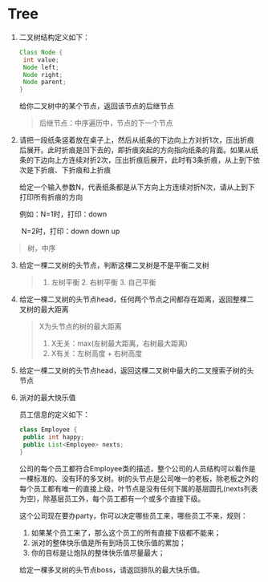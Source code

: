 # Tree

1. 二叉树结构定义如下：

   ```java
   Class Node {
   	int value;
   	Node left;
   	Node right;
   	Node parent;
   }
   ```

   给你二叉树中的某个节点，返回该节点的后继节点

   > 后继节点：中序遍历中，节点的下一个节点

2. 请把一段纸条竖着放在桌子上，然后从纸条的下边向上方对折1次，压出折痕后展开。此时折痕是凹下去的，即折痕突起的方向指向纸条的背面。如果从纸条的下边向上方连续对折2次，压出折痕后展开，此时有3条折痕，从上到下依次是下折痕、下折痕和上折痕

   给定一个输入参数N，代表纸条都是从下方向上方连续对折N次，请从上到下打印所有折痕的方向

   例如：N=1时，打印：down

   ​			N=2时，打印：down down up

> 树，中序

3. 给定一棵二叉树的头节点，判断这棵二叉树是不是平衡二叉树

   > 1. 左树平衡	2. 右树平衡	3. 自己平衡

4. 给定一棵二叉树的头节点head，任何两个节点之间都存在距离，返回整棵二叉树的最大距离

   > X为头节点的树的最大距离
   >
   > 1. X无关：max(左树最大距离，右树最大距离)
   > 2. X有关：左树高度 + 右树高度

5. 给定一棵二叉树的头节点head，返回这棵二叉树中最大的二叉搜索子树的头节点

6. 派对的最大快乐值

   员工信息的定义如下：

   ```java
   class Employee {
   	public int happy;
   	public List<Employee> nexts;
   }
   ```

   公司的每个员工都符合Employee类的描述，整个公司的人员结构可以看作是一棵标准的、没有环的多叉树。树的头节点是公司唯一的老板，除老板之外的每个员工都有唯一的直接上级，叶节点是没有任何下属的基层圆孔(nexts列表为空)，除基层员工外，每个员工都有一个或多个直接下级。

   这个公司现在要办party，你可以决定哪些员工来，哪些员工不来，规则：

   1. 如果某个员工来了，那么这个员工的所有直接下级都不能来；
   2. 派对的整体快乐值是所有到场员工快乐值的累加；
   3. 你的目标是让炮队的整体快乐值尽量最大；

   给定一棵多叉树的头节点boss，请返回排队的最大快乐值。